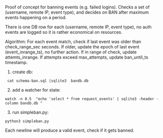 Proof of concept for banning events (e.g. failed logins).
Checks a set of (username, remote IP, event type), and decides on BAN after maximum events happening on a period. 

There is one DB row for each (username, remote IP, event type), no auth events are logged so it is rather economical on resources.

Algorithm:
For each event match, check if last event was older than check_range_sec seconds. If older, update the epoch of last event (event_inrange_ts), no further action. If in range of check, update attemts_inrange. If attempts exceed max_attempts, update ban_until_ts timestamp.




1. create db: 

```
 cat schema-ban.sql |sqlite3  bandb.db
```

2. add a watcher for state:
```
watch -n 0.5  "echo 'select * from request_events' | sqlite3 -header -column bandb.db "
```

3. run simpleban.py:
```
python3 simpleban.py
```

Each newline will produce a valid event, check if it gets banned.




